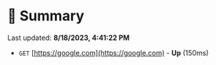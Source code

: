 # 📖 Summary
Last updated: **8/18/2023, 4:41:22 PM**

- `GET` [https://google.com](https://google.com) - **Up** (150ms)
